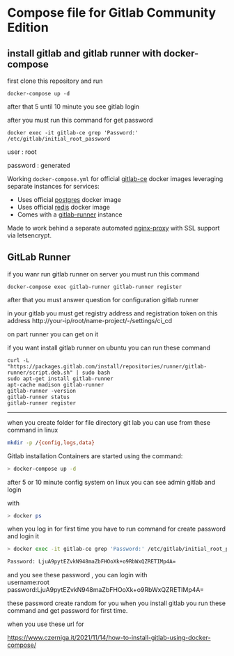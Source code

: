 # Compose file for Gitlab Community Edition

install gitlab and gitlab runner with docker-compose
--
first clone this repository and run

```
docker-compose up -d
```
after that 5 until 10 minute you see gitlab login

after you must run this command for get password 

```
docker exec -it gitlab-ce grep 'Password:' /etc/gitlab/initial_root_password
```
user : root

password : generated


Working `docker-compose.yml` for official [gitlab-ce](https://hub.docker.com/r/gitlab/gitlab-ce) docker images leveraging separate instances for services:

- Uses official [postgres](https://hub.docker.com/_/postgres/) docker image
- Uses official [redis](https://hub.docker.com/_/redis/) docker image
- Comes with a [gitlab-runner](https://hub.docker.com/r/gitlab/gitlab-runner/) instance

Made to work behind a separate automated [nginx-proxy](https://github.com/jwilder/nginx-proxy) with SSL support via letsencrypt.


GitLab Runner
--
if you wanr run gitlab runner on server you must run this command
```
docker-compose exec gitlab-runner gitlab-runner register
```

after that you must answer question for configuration gitlab runner

in your gitlab you must get registry address and registration token
on this address http://your-ip/root/name-project/-/settings/ci_cd

on part runner you can get on it

if you want install gitlab runner on ubuntu you can run these command

```
curl -L "https://packages.gitlab.com/install/repositories/runner/gitlab-runner/script.deb.sh" | sudo bash
sudo apt-get install gitlab-runner
apt-cache madison gitlab-runner
gitlab-runner -version
gitlab-runner status
gitlab-runner register
```

--------


when you create folder for file directory git lab
you can use from these command in linux

```bash
mkdir -p /{config,logs,data}
```

Gitlab installation
Containers are started using the command:

```bash
> docker-compose up -d
````
after 5 or 10 minute config system on linux you can see 
admin gitlab and login

with

```bash
> docker ps
````

when you log in for first time you have to run command for create password and login it
```bash
> docker exec -it gitlab-ce grep 'Password:' /etc/gitlab/initial_root_password

Password: LjuA9pytEZvkN948maZbFHOoXk+o9RbWxQZRETIMp4A=

````

and you see these password , 
you can login with
<br/>
username:root
<br/>
password:LjuA9pytEZvkN948maZbFHOoXk+o9RbWxQZRETIMp4A=

these password create random for you when you install gitlab you run these command and get password for first time.




when you use these url for 

https://www.czerniga.it/2021/11/14/how-to-install-gitlab-using-docker-compose/

